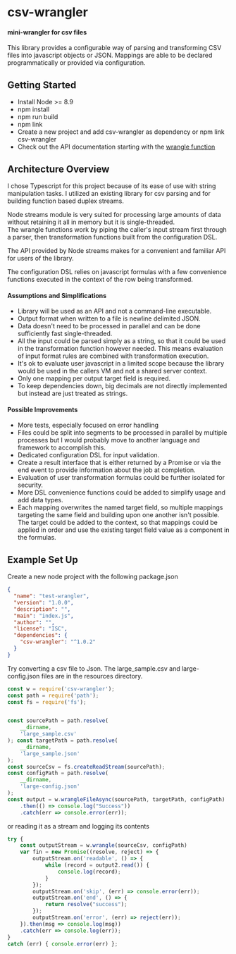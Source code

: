 # csv-wrangler
#### mini-wrangler for csv files
This library provides a configurable way of parsing and transforming CSV files into javascript objects or JSON.  Mappings are able to be declared programmatically or provided via configuration.

## Getting Started

* Install Node >= 8.9
* npm install
* npm run build
* npm link
* Create a new project and add csv-wrangler as dependency or npm link csv-wrangler
* Check out the API documentation starting with the [wrangle function](globals.html#wrangle])

## Architecture Overview

I chose Typescript for this project because of its ease of use with string manipulation tasks.  I utilized an existing library for csv parsing and for building function based duplex streams.

Node streams module is very suited for processing large amounts of data without retaining it all in memory but it is single-threaded.   
The wrangle functions work by piping the caller's input stream first through a parser, then transformation functions built from the configuration DSL.

The API provided by Node streams makes for a convenient and familiar API for users of the library.

The configuration DSL relies on javascript formulas with a few convenience functions executed in the context of the row being transformed.

#### Assumptions and Simplifications
* Library will be used as an API and not a command-line executable.
* Output format when written to a file is newline delimited JSON.
* Data doesn't need to be processed in parallel and can be done sufficiently fast single-threaded.
* All the input could be parsed simply as a string, so that it could be used in the transformation function however needed.  This means evaluation of input format rules are combined with transformation execution.
* It's ok to evaluate user javascript in a limited scope because the library would be used in the callers VM and not a shared server context.
* Only one mapping per output target field is required.
* To keep dependencies down, big decimals are not directly implemented but instead are just treated as strings.

#### Possible Improvements
* More tests, especially focused on error handling
* Files could be split into segments to be processed in parallel by multiple processes but I would probably move to another language and framework to accomplish this.
* Dedicated configuration DSL for input validation.
* Create a result interface that is either returned by a Promise or via the end event to provide information about the job at completion.
* Evaluation of user transformation formulas could be further isolated for security.
* More DSL convenience functions could be added to simplify usage and add data types.
* Each mapping overwrites the named target field, so multiple mappings targeting the same field and building upon one another isn't possible.  The target could be added to the context, so that mappings could be applied in order and use the existing target field value as a component in the formulas.

## Example Set Up

Create a new node project with the following package.json

```json
{
  "name": "test-wrangler",
  "version": "1.0.0",
  "description": "",
  "main": "index.js",
  "author": "",
  "license": "ISC",
  "dependencies": {
    "csv-wrangler": "^1.0.2"
  }
}
```

Try converting a csv file to Json.  The large_sample.csv and large-config.json files are in the resources directory.

```javascript
const w = require('csv-wrangler');
const path = require('path');
const fs = require('fs');


const sourcePath = path.resolve(
    __dirname,
    'large_sample.csv'
); const targetPath = path.resolve(
    __dirname,
    'large_sample.json'
);
const sourceCsv = fs.createReadStream(sourcePath);
const configPath = path.resolve(
    __dirname,
    'large-config.json'
);
const output = w.wrangleFileAsync(sourcePath, targetPath, configPath)
    .then(() => console.log("Success"))
    .catch(err => console.error(err));
```

or reading it as a stream and logging its contents

```javascript
try {
    const outputStream = w.wrangle(sourceCsv, configPath)
    var fin = new Promise((resolve, reject) => {
        outputStream.on('readable', () => {
            while (record = output2.read()) {
                console.log(record);
            }
        });
        outputStream.on('skip', (err) => console.error(err));
        outputStream.on('end', () => {
            return resolve("success");
        });
        outputStream.on('error', (err) => reject(err));
    }).then(msg => console.log(msg))
    .catch(err => console.log(err));
}
catch (err) { console.error(err) };
```
